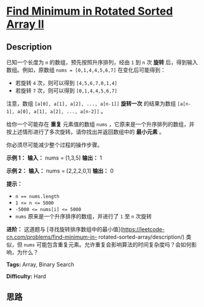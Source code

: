 # [Find Minimum in Rotated Sorted Array II][title]

## Description

已知一个长度为 `n` 的数组，预先按照升序排列，经由 `1` 到 `n` 次 **旋转** 后，得到输入数组。例如，原数组 `nums =
[0,1,4,4,5,6,7]` 在变化后可能得到：

  * 若旋转 `4` 次，则可以得到 `[4,5,6,7,0,1,4]`
  * 若旋转 `7` 次，则可以得到 `[0,1,4,4,5,6,7]`

注意，数组 `[a[0], a[1], a[2], ..., a[n-1]]` **旋转一次** 的结果为数组 `[a[n-1], a[0], a[1],
a[2], ..., a[n-2]]` 。

给你一个可能存在 **重复** 元素值的数组 `nums` ，它原来是一个升序排列的数组，并按上述情形进行了多次旋转。请你找出并返回数组中的
**最小元素** 。

你必须尽可能减少整个过程的操作步骤。



**示例 1：**
            **输入：** nums = [1,3,5]    **输出：** 1    

**示例 2：**
            **输入：** nums = [2,2,2,0,1]    **输出：** 0    



**提示：**

  * `n == nums.length`
  * `1 <= n <= 5000`
  * `-5000 <= nums[i] <= 5000`
  * `nums` 原来是一个升序排序的数组，并进行了 `1` 至 `n` 次旋转



**进阶：** 这道题与 [寻找旋转排序数组中的最小值](https://leetcode-cn.com/problems/find-minimum-in-
rotated-sorted-array/description/) 类似，但 `nums`
可能包含重复元素。允许重复会影响算法的时间复杂度吗？会如何影响，为什么？


**Tags:** Array, Binary Search

**Difficulty:** Hard

## 思路

[title]: https://leetcode-cn.com/problems/find-minimum-in-rotated-sorted-array-ii
